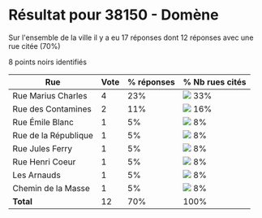 # Résultat pour 38150 - Domène

Sur l'ensemble de la ville il y a eu 17 réponses dont 12 réponses avec une rue citée (70%)

8 points noirs identifiés

| Rue | Vote | % réponses | % Nb rues cités|
|-----|------|------------|----------------|
| Rue Marius Charles | 4 | 23% | <img src="../../img/bar_33.gif" />&nbsp;33%|
| Rue des Contamines | 2 | 11% | <img src="../../img/bar_16.gif" />&nbsp;16%|
| Rue Émile Blanc | 1 | 5% | <img src="../../img/bar_8.gif" />&nbsp;8%|
| Rue de la République | 1 | 5% | <img src="../../img/bar_8.gif" />&nbsp;8%|
| Rue Jules Ferry | 1 | 5% | <img src="../../img/bar_8.gif" />&nbsp;8%|
| Rue Henri Coeur | 1 | 5% | <img src="../../img/bar_8.gif" />&nbsp;8%|
| Les Arnauds | 1 | 5% | <img src="../../img/bar_8.gif" />&nbsp;8%|
| Chemin de la Masse | 1 | 5% | <img src="../../img/bar_8.gif" />&nbsp;8%|
| **Total** | 12 | 70% | 100%|
